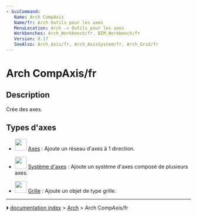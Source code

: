 ```yaml
---
- GuiCommand:
   Name: Arch CompAxis
   Name/fr: Arch Outils pour les axes 
   MenuLocation: Arch -> Outils pour les axes
   Workbenches: Arch_Workbench/fr, BIM_Workbench/fr
   Version: 0.17
   SeeAlso: Arch_Axis/fr, Arch_AxisSystem/fr, Arch_Grid/fr
---
```


# Arch CompAxis/fr

## Description

Crée des axes.

## Types d\'axes 

-   <img alt="" src=images/Arch_Axis.svg  style="width:32px;"> [Axes](Arch_Axis/fr.md) : Ajoute un réseau d\'axes à 1 direction.

-   <img alt="" src=images/Arch_AxisSystem.svg  style="width:32px;"> [Système d\'axes](Arch_AxisSystem/fr.md) : Ajoute un système d\'axes composé de plusieurs axes.

-   <img alt="" src=images/Arch_Grid.svg  style="width:32px;"> [Grille](Arch_Grid/fr.md) : Ajoute un objet de type grille.



---
⏵ [documentation index](../README.md) > [Arch](Arch_Workbench.md) > Arch CompAxis/fr
